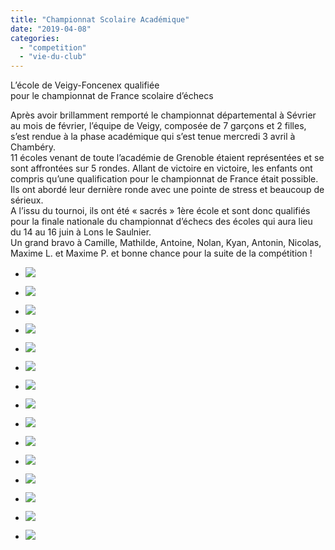 ```yaml
---
title: "Championnat Scolaire Académique"
date: "2019-04-08"
categories: 
  - "competition"
  - "vie-du-club"
---
```


L’école de Veigy-Foncenex qualifiée  
pour le championnat de France scolaire d’échecs

Après avoir brillamment remporté le championnat départemental à Sévrier au mois de février, l’équipe de Veigy, composée de 7 garçons et 2 filles, s’est rendue à la phase académique qui s’est tenue mercredi 3 avril à Chambéry.  
11 écoles venant de toute l’académie de Grenoble étaient représentées et se sont affrontées sur 5 rondes. Allant de victoire en victoire, les enfants ont compris qu’une qualification pour le championnat de France était possible. Ils ont abordé leur dernière ronde avec une pointe de stress et beaucoup de sérieux.  
A l’issu du tournoi, ils ont été « sacrés » 1ère école et sont donc qualifiés pour la finale nationale du championnat d’échecs des écoles qui aura lieu du 14 au 16 juin à Lons le Saulnier.  
Un grand bravo à Camille, Mathilde, Antoine, Nolan, Kyan, Antonin, Nicolas, Maxime L. et Maxime P. et bonne chance pour la suite de la compétition !

- ![](https://echecs-veigy.fr/wp-content/uploads/2019/04/IMG_20190403_153115-1024x768.jpg)
    
- ![](https://echecs-veigy.fr/wp-content/uploads/2019/04/IMG_20190403_141556-768x1024.jpg)
    
- ![](https://echecs-veigy.fr/wp-content/uploads/2019/04/IMG_20190403_153112-1024x768.jpg)
    
- ![](https://echecs-veigy.fr/wp-content/uploads/2019/04/IMG_20190403_153111-1024x768.jpg)
    
- ![](https://echecs-veigy.fr/wp-content/uploads/2019/04/IMG_20190403_153108-1024x768.jpg)
    
- ![](https://echecs-veigy.fr/wp-content/uploads/2019/04/IMG_20190403_153106-1024x768.jpg)
    
- ![](https://echecs-veigy.fr/wp-content/uploads/2019/04/IMG_20190403_153103-1024x768.jpg)
    
- ![](https://echecs-veigy.fr/wp-content/uploads/2019/04/IMG_20190403_153100-1024x768.jpg)
    
- ![](https://echecs-veigy.fr/wp-content/uploads/2019/04/IMG_20190403_153056-1024x768.jpg)
    
- ![](https://echecs-veigy.fr/wp-content/uploads/2019/04/IMG_20190403_152859-1024x768.jpg)
    
- ![](https://echecs-veigy.fr/wp-content/uploads/2019/04/IMG_20190403_152858-1024x768.jpg)
    
- ![](https://echecs-veigy.fr/wp-content/uploads/2019/04/IMG_20190403_152856-1024x768.jpg)
    
- ![](https://echecs-veigy.fr/wp-content/uploads/2019/04/IMG_20190403_152854-1024x768.jpg)
    
- ![](https://echecs-veigy.fr/wp-content/uploads/2019/04/IMG_20190403_152848-1024x768.jpg)
    
- ![](https://echecs-veigy.fr/wp-content/uploads/2019/04/IMG_20190403_141601-1024x768.jpg)
